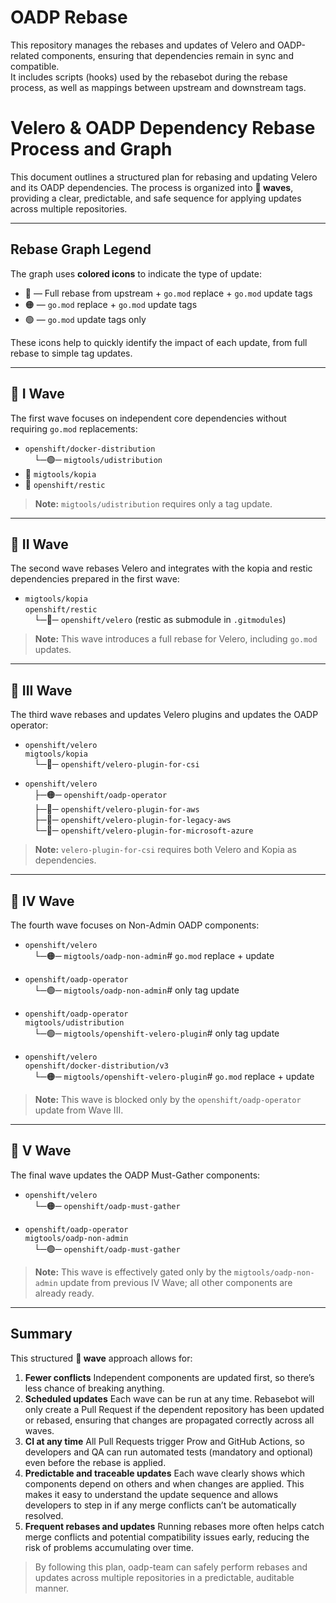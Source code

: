 # OADP Rebase

This repository manages the rebases and updates of Velero and OADP-related components, ensuring that dependencies remain in sync and compatible.  
It includes scripts (hooks) used by the rebasebot during the rebase process, as well as mappings between upstream and downstream tags.

# Velero & OADP Dependency Rebase Process and Graph

This document outlines a structured plan for rebasing and updating Velero and its OADP dependencies. The process is organized into **🌊 waves**, providing a clear, predictable, and safe sequence for applying updates across multiple repositories.

---

## Rebase Graph Legend

The graph uses **colored icons** to indicate the type of update:

- 🔵 — Full rebase from upstream + `go.mod` replace + `go.mod` update tags
- 🟠 — `go.mod` replace + `go.mod` update tags
- 🟢 — `go.mod` update tags only

These icons help to quickly identify the impact of each update, from full rebase to simple tag updates.

---

## 🌊 I Wave

The first wave focuses on independent core dependencies without requiring `go.mod` replacements:

- `openshift/docker-distribution`  
 └─🟢─ `migtools/udistribution`
- 🔵 `migtools/kopia`
- 🔵 `openshift/restic`

> **Note:** `migtools/udistribution` requires only a tag update.

---

## 🌊 II Wave

The second wave rebases Velero and integrates with the kopia and restic dependencies prepared in the first wave:

- `migtools/kopia`  
  `openshift/restic`  
 └─🔵─ `openshift/velero` (restic as submodule in `.gitmodules`)

> **Note:** This wave introduces a full rebase for Velero, including `go.mod` updates.

---

## 🌊 III Wave

The third wave rebases and updates Velero plugins and updates the OADP operator:

- `openshift/velero`  
  `migtools/kopia`  
 └─🔵─ `openshift/velero-plugin-for-csi`

- `openshift/velero`  
 ├─🟠─ `openshift/oadp-operator`  
 ├─🔵─ `openshift/velero-plugin-for-aws`  
 ├─🔵─ `openshift/velero-plugin-for-legacy-aws`  
 └─🔵─ `openshift/velero-plugin-for-microsoft-azure`  

> **Note:** `velero-plugin-for-csi` requires both Velero and Kopia as dependencies.

---

## 🌊 IV Wave

The fourth wave focuses on Non-Admin OADP components:

- `openshift/velero`  
 └─🟠─ `migtools/oadp-non-admin`# `go.mod` replace + update

- `openshift/oadp-operator`  
 └─🟢─ `migtools/oadp-non-admin`# only tag update

- `openshift/oadp-operator`  
  `migtools/udistribution`  
 └─🟢─ `migtools/openshift-velero-plugin`# only tag update

- `openshift/velero`  
  `openshift/docker-distribution/v3`  
 └─🟠─ `migtools/openshift-velero-plugin`# `go.mod` replace + update

> **Note:** This wave is blocked only by the `openshift/oadp-operator` update from Wave III.

---

## 🌊 V Wave

The final wave updates the OADP Must-Gather components:

- `openshift/velero`  
 └─🟠─ `openshift/oadp-must-gather`

- `openshift/oadp-operator`  
  `migtools/oadp-non-admin`  
 └─🟢─ `openshift/oadp-must-gather`

> **Note:** This wave is effectively gated only by the `migtools/oadp-non-admin` update from previous IV Wave; all other components are already ready.

---

## Summary

This structured **🌊 wave** approach allows for:

1. **Fewer conflicts** Independent components are updated first, so there’s less chance of breaking anything.
2. **Scheduled updates** Each wave can be run at any time. Rebasebot will only create a Pull Request if the dependent repository has been updated or rebased, ensuring that changes are propagated correctly across all waves.
3. **CI at any time** All Pull Requests trigger Prow and GitHub Actions, so developers and QA can run automated tests (mandatory and optional) even before the rebase is applied.
4. **Predictable and traceable updates** Each wave clearly shows which components depend on others and when changes are applied. This makes it easy to understand the update sequence and allows developers to step in if any merge conflicts can’t be automatically resolved.
5. **Frequent rebases and updates** Running rebases more often helps catch merge conflicts and potential compatibility issues early, reducing the risk of problems accumulating over time.

> By following this plan, oadp-team can safely perform rebases and updates across multiple repositories in a predictable, auditable manner.
